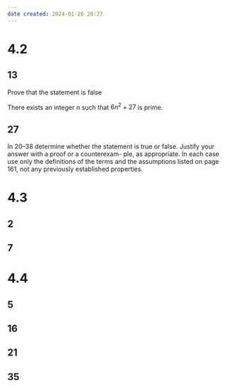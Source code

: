 ```yaml
---
date created: 2024-01-26 20:27
---
```


# 4.2

## 13

Prove that the statement is false

There exists an integer $n$ such that $6n^2+27$ is prime.

## 27

In 20–38 determine whether the statement is true or
false. Justify your answer with a proof or a counterexam-
ple, as appropriate. In each case use only the definitions
of the terms and the assumptions listed on page 161, not
any previously established properties.

# 4.3

## 2

## 7

# 4.4

## 5

## 16

## 21

## 35
